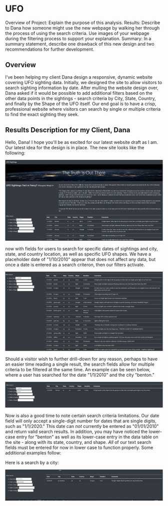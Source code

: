 # UFO

Overview of Project: Explain the purpose of this analysis.
Results: Describe to Dana how someone might use the new webpage by walking her through the process of using the search criteria. Use images of your webpage during the filtering process to support your explanation.
Summary: In a summary statement, describe one drawback of this new design and two recommendations for further development.


## Overview

I've been helping my client Dana design a responsive, dynamic website covering UFO sighting data. Initially, we designed the site to allow visitors to search sighting information by date. After mulling the website design over, Dana asked if it would be possible to add additional filters based on the other data points in the sightings - search criteria by City, State, Country, and finally by the Shape of the UFO itself. Our end goal is to have a crisp, professional website where visitors can search by single or multiple criteria to find the exact sighting they seek. 

## Results Description for my Client, Dana

Hello, Dana! I hope you'll be as excited for our latest website draft as I am. Our latest idea for the design is in place. The new site looks like the following:

![](/Resources/default_view.PNG)

now with fields for users to search for specific dates of sightings and city, state, and country location, as well as specific UFO shapes. We have a placeholder date of "1/10/2010" appear that does not affect any data, but once a date is entered as a search criteron, then our filters activate. 

![](/Resources/filter_date.PNG)

Should a visitor wish to further drill-down for any reason, perhaps to have an easier time reading a single result, the search fields allow for multiple criteria to be filtered at the same time. An example can be seen below, where a user has searched for the date "1/1/2010" and the city "benton."

![](/Resources/filter_date_city.PNG)

Now is also a good time to note certain search criteria limitations. Our date field will only accept a single-digit number for dates that are single digits, such as "1/1/2020." This date can *not* currently be entered as "01/01/2010" and return valid search results. In addition, you may have noticed the lower-case entry for "benton" as well as its lower-case entry in the data table on the site - along with its state, country, and shape. *All* of our text search fields must be entered for now in lower case to function properly. Some additional examples follow:


Here is a search by a city:

![](/Resources/filter_city.PNG)

